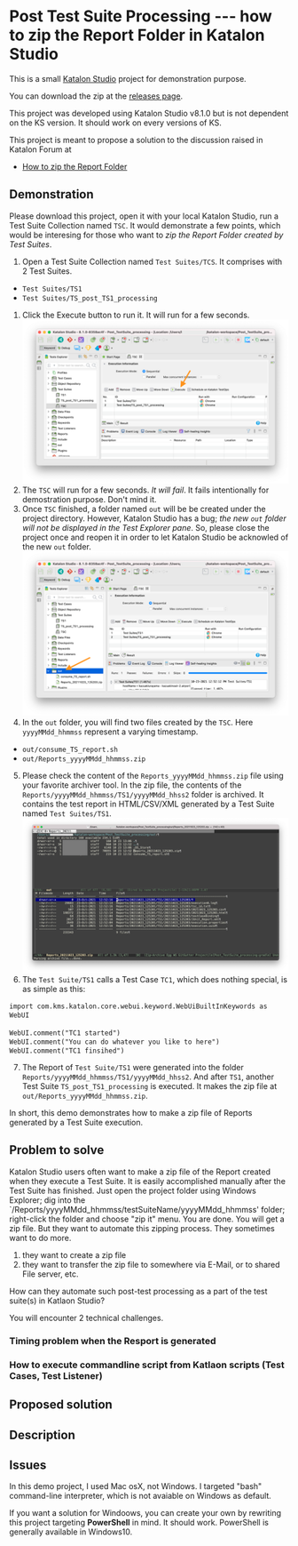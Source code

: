 Post Test Suite Processing --- how to zip the Report Folder in Katalon Studio
====

This is a small [Katalon Studio](https://www.katalon.com/katalon-studio/) project for demonstration purpose.

You can download the zip at the [releases page](https://github.com/kazurayam/Post_TestSuite_processing/releases).

This project was developed using Katalon Studio v8.1.0 but is not dependent on the KS version.
It should work on every versions of KS.

This project is meant to propose a solution to the discussion raised in Katalon Forum at

- [How to zip the Report Folder](https://forum.katalon.com/t/how-to-zip-the-report-folder/58763)

## Demonstration

Please download this project, open it with your local Katalon Studio, run a Test Suite Collection named `TSC`. It would demonstrate a few points, which would be interesing for those who want to *zip the Report Folder created by Test Suites*.

1. Open a Test Suite Collection named `Test Suites/TCS`. It comprises with 2 Test Suites.
  * `Test Suites/TS1`
  * `Test Suites/TS_post_TS1_processing`
1. Click the Execute button to run it. It will run for a few seconds. ![01_TSC](docs/images/01_TSC.png)
1. The `TSC` will run for a few seconds. *It will fail*. It fails intentionally for demostration purpose. Don't mind it.
1. Once `TSC` finished, a folder named `out` will be be created under the project directory. However, Katalon Studio has a bug; *the new `out` folder will not be displayed in the Test Explorer pane*. So, please close the project once and reopen it in order to let Katalon Studio be acknowled of the new `out` folder. ![02_out](docs/images/02_out_folder.png)
1. In the `out` folder, you will find two files created by the `TSC`. Here `yyyyMMdd_hhmmss` represent a varying timestamp.
  * `out/consume_TS_report.sh`
  * `out/Reports_yyyyMMdd_hhmmss.zip`
5. Please check the content of the `Reports_yyyyMMdd_hhmmss.zip` file using your favorite archiver tool. In the zip file, the contents of the `Reports/yyyyMMdd_hhmmss/TS1/yyyyMMdd_hhss2` folder is archived. It contains the test report in HTML/CSV/XML generated by a Test Suite named `Test Suites/TS1`. ![03_zip](docs/images/03_zip.png)
6. The `Test Suite/TS1` calls a Test Case `TC1`, which does nothing special, is as simple as this:
```
import com.kms.katalon.core.webui.keyword.WebUiBuiltInKeywords as WebUI

WebUI.comment("TC1 started")
WebUI.comment("You can do whatever you like to here")
WebUI.comment("TC1 finsihed")
```
7. The Report of `Test Suite/TS1` were generated into the folder `Reports/yyyyMMdd_hhmmss/TS1/yyyyMMdd_hhss2`. And after `TS1`, another Test Suite `TS_post_TS1_processing` is executed. It makes the zip file at `out/Reports_yyyyMMdd_hhmmss.zip`.

In short, this demo demonstrates how to make a zip file of Reports generated by a Test Suite execution.

## Problem to solve

Katalon Studio users often want to make a zip file of the Report created when they execute 
a Test Suite. It is easily accomplished manually after the Test Suite has finished. Just open
the project folder using Windows Explorer; dig into the `<projectDir>/Reports/yyyyMMdd_hhmmss/testSuiteName/yyyyMMdd_hhmmss' folder; right-click the folder and choose "zip it" menu. You are done. You will get a zip file. But they want to automate this zipping process. They sometimes want to do more.

1. they want to create a zip file
2. they want to transfer the zip file to somewhere via E-Mail, or to shared File server, etc.

How can they automate such post-test processing as a part of the test suite(s) in Katlaon Studio?

You will encounter 2 technical challenges.

### Timing problem when the Resport is generated



### How to execute commandline script from Katlaon scripts (Test Cases, Test Listener)

## Proposed solution

## Description

## Issues 

In this demo project, I used Mac osX, not Windows. I targeted "bash" command-line interpreter, which is not avaiable on Windows as default.

If you want a solution for Windoows, you can create your own by rewriting this project targeting **PowerShell** in mind. It should work. PowerShell is generally available in Windows10.

